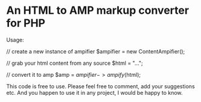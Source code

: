 # An HTML to AMP markup converter for PHP

Usage:

// create a new instance of ampifier
$ampifier = new ContentAmpifier();

// grab your html content from any source
$html = "<html>...</html>";

// convert it to amp
$amp = $ampifier->ampify($html);


This code is free to use. Please feel free to comment, add your suggestions etc.
And you happen to use it in any project, I would be happy to know.
